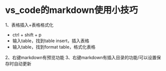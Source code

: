 # vs_code的markdown使用小技巧
1、表格插入+表格格式化
- ctrl + shift + p
- 输入table，找到table insert，插入表格
- 输入table，找到format table，格式化表格

2、右键markdown有预览功能
3、右键markdown有插入目录的功能/可以设置保存时自动更新


